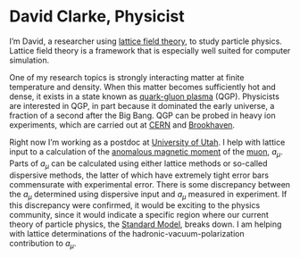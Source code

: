 # David Clarke, Physicist 


I’m David, a researcher using [lattice field theory](https://en.wikipedia.org/wiki/Lattice_field_theory), to study particle physics. 
Lattice field theory is a framework that is especially well suited for computer simulation.

One of my research topics is strongly interacting matter at finite temperature and density. When this matter becomes sufficiently hot and dense, 
it exists in a state known as [quark-gluon plasma](https://en.wikipedia.org/wiki/Quark%E2%80%93gluon_plasma) (QGP). Physicists are interested in QGP, 
in part because it dominated the early universe, a fraction of a second after the Big Bang. QGP can be probed in heavy ion experiments, 
which are carried out at [CERN](https://home.cern/science/physics/heavy-ions-and-quark-gluon-plasma) and [Brookhaven](https://www.bnl.gov/rhic/).

Right now I’m working as a postdoc at [University of Utah](https://www.physics.utah.edu/). I help with lattice input to a calculation of 
the [anomalous magnetic moment](https://en.wikipedia.org/wiki/Anomalous_magnetic_dipole_moment) of the [muon](https://en.wikipedia.org/wiki/Muon), $a_\mu$.
Parts of $a_\mu$ can be calculated using either lattice methods or so-called dispersive methods, the latter of which have extremely tight
error bars commensurate with experimental error. There is some discrepancy between the $a_\mu$ determined using dispersive input and
$a_\mu$ measured in experiment. If this discrepancy were confirmed, it would be exciting to the physics community, since it would indicate
a specific region where our current theory of particle physics, the [Standard Model](https://en.wikipedia.org/wiki/Standard_Model), 
breaks down. I am helping with lattice determinations of the hadronic-vacuum-polarization contribution to $a_\mu$. 
